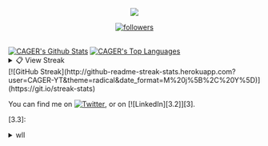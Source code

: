 <p align="center"> <img src="https://readme-typing-svg.herokuapp.com/?lines=Hello+there,+I'm+CAGER-YT!&center=true&width=380&height=45"> </p>
<p align="center">
  <a href="https://github.com/CAGER-YT"> <img alt="followers" title="Follow Me" src="https://img.shields.io/github/followers/CAGER-YT?color=236ad3&labelColor=1155ba&style=for-the-badge&logo=github&label=Follow%20me"/></a>
</p>
<br>
<a href="https://github.com/anuraghazra/github-readme-stats"><img alt="CAGER's Github Stats" src="https://denvercoder1-github-readme-stats.vercel.app/api?username=CAGER-YT&show_icons=true&count_private=true&theme=synthwave"/></a>
<a href="https://github.com/anuraghazra/github-readme-stats"><img alt="CAGER's Top Languages" src="https://denvercoder1-github-readme-stats.vercel.app/api/top-langs/?username=CAGER-YT&langs_count=8&layout=compact&theme=synthwave" /></a>
<br/>
<details>
	<summary>📋 View Streak</summary>
	<p align="center">
		<a href="https://github.com/DenverCoder1/github-readme-streak-stats"> <img title="streak" alt="CAGER's Streak" src="[![GitHub Streak](http://github-readme-streak-stats.herokuapp.com?user=CAGER-YT&theme=radical&hide_border=true&date_format=M%20j%5B%2C%20Y%5D)](https://git.io/streak-stats)" /> </a>
	</p>
</details>
[![GitHub Streak](http://github-readme-streak-stats.herokuapp.com?user=CAGER-YT&theme=radical&date_format=M%20j%5B%2C%20Y%5D)](https://git.io/streak-stats)
<!-- Actual text -->

You can find me on [![Twitter][1.2]][1], or on [![LinkedIn][3.2]][3].

<!-- Icons -->

[1.2]: http://i.imgur.com/wWzX9uB.png (twitter icon without padding)
[2.2]: https://images.app.goo.gl/Tj4XCac8mTBSogBf8.png
[3.3]:
<!-- Links to your social media accounts -->

[1]: https://twitter.com/CAGER_YT?s=09
[2]: https://www.linkedin.com/in/CAGERYT
<details>
  <summary>wll</summary>
 </details>
<!---
CAGER-YT/CAGER-YT is a ✨ special ✨ repository because its `README.md` (this file) appears on your GitHub profile.
You can click the Preview link to take a look at your changes.
--->
